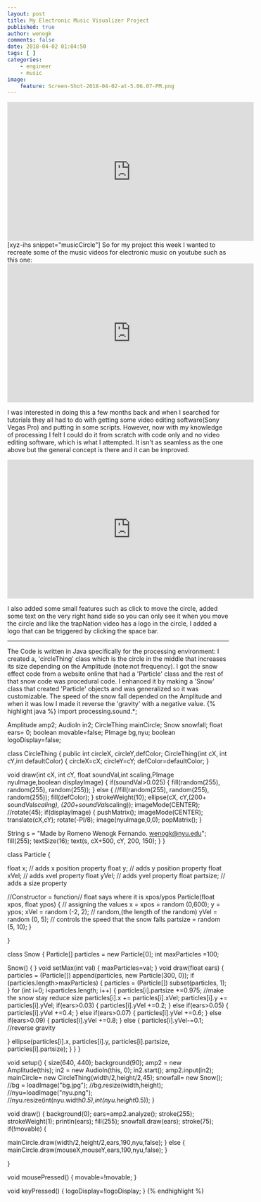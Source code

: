```yaml
---
layout: post
title: My Electronic Music Visualizer Project
published: true
author: wenogk
comments: false
date: 2018-04-02 01:04:50
tags: [ ]
categories:
    - engineer
    - music
image:
    feature: Screen-Shot-2018-04-02-at-5.06.07-PM.png
---
```

<iframe width="560" height="315" src="https://www.youtube.com/embed/-hSvjxxIrNk" frameborder="0" allowfullscreen></iframe>
[xyz-ihs snippet="musicCircle"] So for my project this week I wanted to recreate some of the music videos for electronic music on youtube such as this one: <!--more-->
<iframe width="560" height="315" src="https://www.youtube.com/embed/mBHTXQo65p8 " frameborder="0" allowfullscreen></iframe>

I was interested in doing this a few months back and when I searched for tutorials they all had to do with getting some video editing software(Sony Vegas Pro) and putting in some scripts. However, now with my knowledge of processing I felt I could do it from scratch with code only and no video editing software, which is what I attempted. It isn't as seamless as the one above but the general concept is there and it can be improved.

<iframe width="560" height="315" src="https://www.youtube.com/embed/-hSvjxxIrNk" frameborder="0" allowfullscreen></iframe>

I also added some small features such as click to move the circle, added some text on the very right hand side so you can only see it when you move the circle and like the trapNation video has a logo in the circle, I added a logo that can be triggered by clicking the space bar.

* * *

The Code is written in Java specifically for the processing environment: I created a, 'circleThing' class which is the circle in the middle that increases its size depending on the Amplitude (note:not frequency). I got the snow effect code from a website online that had a 'Particle' class and the rest of that snow code was procedural code. I enhanced it by making a 'Snow' class that created 'Particle' objects and was generalized so it was customizable. The speed of the snow fall depended on the Amplitude and when it was low I made it reverse the 'gravity' with a negative value.
{% highlight java %}
import processing.sound.*;

Amplitude amp2;
AudioIn in2;
CircleThing mainCircle;
Snow snowfall;
float ears= 0;
boolean movable=false;
PImage bg,nyu;
boolean logoDisplay=false;

class CircleThing {
public int circleX, circleY,defColor;
CircleThing(int cX, int cY,int defaultColor) {
circleX=cX;
circleY=cY;
defColor=defaultColor;
}

void draw(int cX, int cY, float soundVal,int scaling,PImage nyuImage,boolean displayImage) {
if(soundVal&gt;0.025) {
fill(random(255), random(255), random(255));
} else {
//fill(random(255), random(255), random(255));
fill(defColor);
}
strokeWeight(10);
ellipse(cX, cY,(200+ soundVal*scaling), (200+soundVal*scaling));
imageMode(CENTER);
//rotate(45);
if(displayImage) {
pushMatrix();
imageMode(CENTER);
translate(cX,cY);
rotate(-PI/8);
image(nyuImage,0,0);
popMatrix();
}

String s = "Made by Romeno Wenogk Fernando. wenogk@nyu.edu";
fill(255);
textSize(16);
text(s, cX+500, cY, 200, 150);
}
}

class Particle {

float x; // adds x position property
float y; // adds y position property
float xVel; // adds xvel property
float yVel; // adds yvel property
float partsize; // adds a size property


//Constructor = function// float says where it is xpos/ypos
Particle(float xpos, float ypos) {
// assigning the values
x = xpos = random (0,600);
y = ypos;
xVel = random (-2, 2); // random,(the length of the random)
yVel = random (0, 5); // controls the speed that the snow falls
partsize = random (5, 10);
}

}

class Snow {
Particle[] particles = new Particle[0];
int maxParticles =100;

Snow() {
}
void setMax(int val) {
maxParticles=val;
}
void draw(float ears) {
particles = (Particle[]) append(particles, new Particle(300, 0));
if (particles.length&gt;maxParticles) {
particles = (Particle[]) subset(particles, 1);
}
for (int i=0; i&lt;particles.length; i++) {
particles[i].partsize *=0.975; //make the snow stay reduce size
particles[i].x += particles[i].xVel;
particles[i].y += particles[i].yVel;
if(ears&gt;0.03) {
particles[i].yVel +=0.2;
} else if(ears&gt;0.05) {
particles[i].yVel +=0.4;
}
else if(ears&gt;0.07) {
particles[i].yVel +=0.6;
} else if(ears&gt;0.09) {
particles[i].yVel +=0.8;
} else {
particles[i].yVel-=0.1; //reverse gravity

}
ellipse(particles[i].x, particles[i].y, particles[i].partsize, particles[i].partsize);
}
}
}

void setup() {
size(640, 440);
background(90);
amp2 = new Amplitude(this);
in2 = new AudioIn(this, 0);
in2.start();
amp2.input(in2);
mainCircle= new CircleThing(width/2,height/2,45);
snowfall= new Snow();
//bg = loadImage("bg.jpg");
//bg.resize(width,height);
//nyu=loadImage("nyu.png");
//nyu.resize(int(nyu.width*0.5),int(nyu.height*0.5));
}

void draw() {
background(0);
ears=amp2.analyze();
stroke(255);
strokeWeight(1);
println(ears);
fill(255);
snowfall.draw(ears);
stroke(75);
if(!movable) {

mainCircle.draw(width/2,height/2,ears,190,nyu,false);
} else {
mainCircle.draw(mouseX,mouseY,ears,190,nyu,false);
}

}

void mousePressed() {
movable=!movable;
}

void keyPressed() {
logoDisplay=!logoDisplay;
}
{% endhighlight %}
